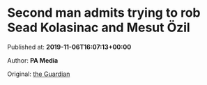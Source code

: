 
# Second man admits trying to rob Sead Kolasinac and Mesut Özil

Published at: **2019-11-06T16:07:13+00:00**

Author: **PA Media**

Original: [the Guardian](https://www.theguardian.com/uk-news/2019/nov/06/second-man-admits-trying-to-rob-sead-kolasinac-and-mesut-ozil)


